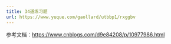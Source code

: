 ```yaml
---
title: 34道练习题
url: https://www.yuque.com/gaollard/utbbp1/rxggbv
---
```


参考文档：<https://www.cnblogs.com/d9e84208/p/10977986.html>
